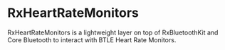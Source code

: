 # RxHeartRateMonitors
RxHeartRateMonitors is a lightweight layer on top of RxBluetoothKit and Core Bluetooth to interact with BTLE Heart Rate Monitors.
